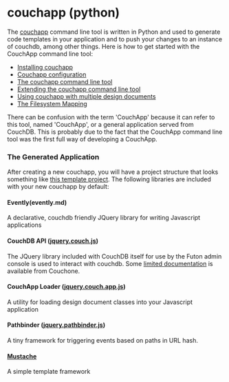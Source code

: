 # couchapp (python)

The [couchapp](couchapp-python.md)
command line tool is written in Python and used to generate code templates in
your application and to push your changes to an instance of couchdb, among
other things. Here is how to get started with the CouchApp command line tool:

  * [Installing couchapp](installing.md)
  * [Couchapp configuration](couchapp-config.md)
  * [The couchapp command line tool](couchapp-usage.md)
  * [Extending the couchapp command line tool](couchapp-extend.md)
  * [Using couchapp with multiple design documents](multiple-design-docs.md)
  * [The Filesystem Mapping](filesystem-mapping.md)

There can be confusion with the term 'CouchApp' because it can refer to this
tool, named 'CouchApp', or a general application served from CouchDB. This is
probably due to the fact that the CouchApp command line tool was the first
full way of developing a CouchApp.

### The Generated Application

After creating a new couchapp, you will have a project structure that looks
something like [this template project](https://github.com/jchris/proto). The following
libraries are included with your new couchapp by default:

#### Evently(evently.md)

A declarative, couchdb friendly JQuery library for writing Javascript
applications

#### CouchDB API ([jquery.couch.js](http://github.com/apache/couchdb/blob/trunk/share/www/script/jquery.couch.js))

 The JQuery library included with CouchDB itself for use by the Futon admin
console is used to interact with couchdb. Some 
[limited documentation](http://www.couch.io/page/library-jquery-couch-js-database) is available from Couchone.

#### CouchApp Loader ([jquery.couch.app.js](https://github.com/couchapp/couchapp/blob/master/couchapp/templates/vendor/_attachments/jquery.couch.app.js))

A utility for loading design document classes into your Javascript application

#### Pathbinder ([jquery.pathbinder.js](http://couchapp.couchone.com/docs/_design/docs/index.html#/topic/pathbinder))

A tiny framework for triggering events based on paths in URL hash.

#### [Mustache](https://github.com/janl/mustache.js)

A simple template framework

